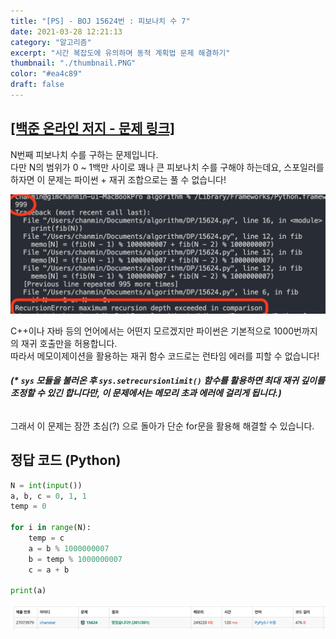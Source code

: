 ```yaml
---
title: "[PS] - BOJ 15624번 : 피보나치 수 7"
date: 2021-03-28 12:21:13
category: "알고리즘"
excerpt: "시간 복잡도에 유의하며 동적 계획법 문제 해결하기"
thumbnail: "./thumbnail.PNG"
color: "#ea4c89"
draft: false
---
```


## [[백준 온라인 저지 - 문제 링크]](https://www.acmicpc.net/problem/15624)

N번째 피보나치 수를 구하는 문제입니다.  
다만 N의 범위가 0 ~ 1백만 사이로 꽤나 큰 피보나치 수를 구해야 하는데요, 스포일러를 하자면 이 문제는 파이썬 + 재귀 조합으로는 풀 수 없습니다!

![1](./1.png)

C++이나 자바 등의 언어에서는 어떤지 모르겠지만 파이썬은 기본적으로 1000번까지의 재귀 호출만을 허용합니다.  
따라서 메모이제이션을 활용하는 재귀 함수 코드로는 런타임 에러를 피할 수 없습니다!

###### **(\* `sys` 모듈을 불러온 후 `sys.setrecursionlimit()` 함수를 활용하면 최대 재귀 깊이를 조정할 수 있긴 합니다만, 이 문제에서는 메모리 초과 에러에 걸리게 됩니다.)**

그래서 이 문제는 잠깐 초심(?) 으로 돌아가 단순 for문을 활용해 해결할 수 있습니다.

## 정답 코드 (Python)

```python
N = int(input())
a, b, c = 0, 1, 1
temp = 0

for i in range(N):
    temp = c
    a = b % 1000000007
    b = temp % 1000000007
    c = a + b

print(a)
```

![2](./2.png)
